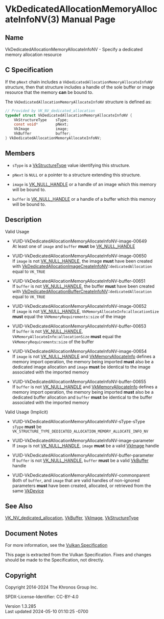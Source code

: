 # VkDedicatedAllocationMemoryAllocateInfoNV(3) Manual Page

## Name

VkDedicatedAllocationMemoryAllocateInfoNV - Specify a dedicated memory
allocation resource



## <a href="#_c_specification" class="anchor"></a>C Specification

If the `pNext` chain includes a
`VkDedicatedAllocationMemoryAllocateInfoNV` structure, then that
structure includes a handle of the sole buffer or image resource that
the memory **can** be bound to.

The `VkDedicatedAllocationMemoryAllocateInfoNV` structure is defined as:

``` c
// Provided by VK_NV_dedicated_allocation
typedef struct VkDedicatedAllocationMemoryAllocateInfoNV {
    VkStructureType    sType;
    const void*        pNext;
    VkImage            image;
    VkBuffer           buffer;
} VkDedicatedAllocationMemoryAllocateInfoNV;
```

## <a href="#_members" class="anchor"></a>Members

- `sType` is a [VkStructureType](https://registry.khronos.org/vulkan/specs/1.3-extensions/man/html/VkStructureType.html) value identifying
  this structure.

- `pNext` is `NULL` or a pointer to a structure extending this
  structure.

- `image` is [VK_NULL_HANDLE](https://registry.khronos.org/vulkan/specs/1.3-extensions/man/html/VK_NULL_HANDLE.html) or a handle of an
  image which this memory will be bound to.

- `buffer` is [VK_NULL_HANDLE](https://registry.khronos.org/vulkan/specs/1.3-extensions/man/html/VK_NULL_HANDLE.html) or a handle of a
  buffer which this memory will be bound to.

## <a href="#_description" class="anchor"></a>Description

Valid Usage

- <a href="#VUID-VkDedicatedAllocationMemoryAllocateInfoNV-image-00649"
  id="VUID-VkDedicatedAllocationMemoryAllocateInfoNV-image-00649"></a>
  VUID-VkDedicatedAllocationMemoryAllocateInfoNV-image-00649  
  At least one of `image` and `buffer` **must** be
  [VK_NULL_HANDLE](https://registry.khronos.org/vulkan/specs/1.3-extensions/man/html/VK_NULL_HANDLE.html)

- <a href="#VUID-VkDedicatedAllocationMemoryAllocateInfoNV-image-00650"
  id="VUID-VkDedicatedAllocationMemoryAllocateInfoNV-image-00650"></a>
  VUID-VkDedicatedAllocationMemoryAllocateInfoNV-image-00650  
  If `image` is not [VK_NULL_HANDLE](https://registry.khronos.org/vulkan/specs/1.3-extensions/man/html/VK_NULL_HANDLE.html), the image
  **must** have been created with
  [VkDedicatedAllocationImageCreateInfoNV](https://registry.khronos.org/vulkan/specs/1.3-extensions/man/html/VkDedicatedAllocationImageCreateInfoNV.html)::`dedicatedAllocation`
  equal to `VK_TRUE`

- <a href="#VUID-VkDedicatedAllocationMemoryAllocateInfoNV-buffer-00651"
  id="VUID-VkDedicatedAllocationMemoryAllocateInfoNV-buffer-00651"></a>
  VUID-VkDedicatedAllocationMemoryAllocateInfoNV-buffer-00651  
  If `buffer` is not [VK_NULL_HANDLE](https://registry.khronos.org/vulkan/specs/1.3-extensions/man/html/VK_NULL_HANDLE.html), the buffer
  **must** have been created with
  [VkDedicatedAllocationBufferCreateInfoNV](https://registry.khronos.org/vulkan/specs/1.3-extensions/man/html/VkDedicatedAllocationBufferCreateInfoNV.html)::`dedicatedAllocation`
  equal to `VK_TRUE`

- <a href="#VUID-VkDedicatedAllocationMemoryAllocateInfoNV-image-00652"
  id="VUID-VkDedicatedAllocationMemoryAllocateInfoNV-image-00652"></a>
  VUID-VkDedicatedAllocationMemoryAllocateInfoNV-image-00652  
  If `image` is not [VK_NULL_HANDLE](https://registry.khronos.org/vulkan/specs/1.3-extensions/man/html/VK_NULL_HANDLE.html),
  `VkMemoryAllocateInfo`::`allocationSize` **must** equal the
  `VkMemoryRequirements`::`size` of the image

- <a href="#VUID-VkDedicatedAllocationMemoryAllocateInfoNV-buffer-00653"
  id="VUID-VkDedicatedAllocationMemoryAllocateInfoNV-buffer-00653"></a>
  VUID-VkDedicatedAllocationMemoryAllocateInfoNV-buffer-00653  
  If `buffer` is not [VK_NULL_HANDLE](https://registry.khronos.org/vulkan/specs/1.3-extensions/man/html/VK_NULL_HANDLE.html),
  `VkMemoryAllocateInfo`::`allocationSize` **must** equal the
  `VkMemoryRequirements`::`size` of the buffer

- <a href="#VUID-VkDedicatedAllocationMemoryAllocateInfoNV-image-00654"
  id="VUID-VkDedicatedAllocationMemoryAllocateInfoNV-image-00654"></a>
  VUID-VkDedicatedAllocationMemoryAllocateInfoNV-image-00654  
  If `image` is not [VK_NULL_HANDLE](https://registry.khronos.org/vulkan/specs/1.3-extensions/man/html/VK_NULL_HANDLE.html) and
  [VkMemoryAllocateInfo](https://registry.khronos.org/vulkan/specs/1.3-extensions/man/html/VkMemoryAllocateInfo.html) defines a memory
  import operation, the memory being imported **must** also be a
  dedicated image allocation and `image` **must** be identical to the
  image associated with the imported memory

- <a href="#VUID-VkDedicatedAllocationMemoryAllocateInfoNV-buffer-00655"
  id="VUID-VkDedicatedAllocationMemoryAllocateInfoNV-buffer-00655"></a>
  VUID-VkDedicatedAllocationMemoryAllocateInfoNV-buffer-00655  
  If `buffer` is not [VK_NULL_HANDLE](https://registry.khronos.org/vulkan/specs/1.3-extensions/man/html/VK_NULL_HANDLE.html) and
  [VkMemoryAllocateInfo](https://registry.khronos.org/vulkan/specs/1.3-extensions/man/html/VkMemoryAllocateInfo.html) defines a memory
  import operation, the memory being imported **must** also be a
  dedicated buffer allocation and `buffer` **must** be identical to the
  buffer associated with the imported memory

Valid Usage (Implicit)

- <a href="#VUID-VkDedicatedAllocationMemoryAllocateInfoNV-sType-sType"
  id="VUID-VkDedicatedAllocationMemoryAllocateInfoNV-sType-sType"></a>
  VUID-VkDedicatedAllocationMemoryAllocateInfoNV-sType-sType  
  `sType` **must** be
  `VK_STRUCTURE_TYPE_DEDICATED_ALLOCATION_MEMORY_ALLOCATE_INFO_NV`

- <a
  href="#VUID-VkDedicatedAllocationMemoryAllocateInfoNV-image-parameter"
  id="VUID-VkDedicatedAllocationMemoryAllocateInfoNV-image-parameter"></a>
  VUID-VkDedicatedAllocationMemoryAllocateInfoNV-image-parameter  
  If `image` is not [VK_NULL_HANDLE](https://registry.khronos.org/vulkan/specs/1.3-extensions/man/html/VK_NULL_HANDLE.html), `image`
  **must** be a valid [VkImage](https://registry.khronos.org/vulkan/specs/1.3-extensions/man/html/VkImage.html) handle

- <a
  href="#VUID-VkDedicatedAllocationMemoryAllocateInfoNV-buffer-parameter"
  id="VUID-VkDedicatedAllocationMemoryAllocateInfoNV-buffer-parameter"></a>
  VUID-VkDedicatedAllocationMemoryAllocateInfoNV-buffer-parameter  
  If `buffer` is not [VK_NULL_HANDLE](https://registry.khronos.org/vulkan/specs/1.3-extensions/man/html/VK_NULL_HANDLE.html), `buffer`
  **must** be a valid [VkBuffer](https://registry.khronos.org/vulkan/specs/1.3-extensions/man/html/VkBuffer.html) handle

- <a href="#VUID-VkDedicatedAllocationMemoryAllocateInfoNV-commonparent"
  id="VUID-VkDedicatedAllocationMemoryAllocateInfoNV-commonparent"></a>
  VUID-VkDedicatedAllocationMemoryAllocateInfoNV-commonparent  
  Both of `buffer`, and `image` that are valid handles of non-ignored
  parameters **must** have been created, allocated, or retrieved from
  the same [VkDevice](https://registry.khronos.org/vulkan/specs/1.3-extensions/man/html/VkDevice.html)

## <a href="#_see_also" class="anchor"></a>See Also

[VK_NV_dedicated_allocation](https://registry.khronos.org/vulkan/specs/1.3-extensions/man/html/VK_NV_dedicated_allocation.html),
[VkBuffer](https://registry.khronos.org/vulkan/specs/1.3-extensions/man/html/VkBuffer.html), [VkImage](https://registry.khronos.org/vulkan/specs/1.3-extensions/man/html/VkImage.html),
[VkStructureType](https://registry.khronos.org/vulkan/specs/1.3-extensions/man/html/VkStructureType.html)

## <a href="#_document_notes" class="anchor"></a>Document Notes

For more information, see the <a
href="https://registry.khronos.org/vulkan/specs/1.3-extensions/html/vkspec.html#VkDedicatedAllocationMemoryAllocateInfoNV"
target="_blank" rel="noopener">Vulkan Specification</a>

This page is extracted from the Vulkan Specification. Fixes and changes
should be made to the Specification, not directly.

## <a href="#_copyright" class="anchor"></a>Copyright

Copyright 2014-2024 The Khronos Group Inc.

SPDX-License-Identifier: CC-BY-4.0

Version 1.3.285  
Last updated 2024-05-10 01:10:25 -0700
